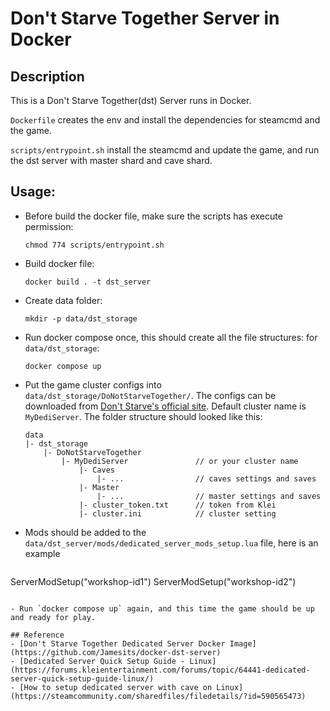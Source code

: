 # Don't Starve Together Server in Docker

## Description
This is a Don't Starve Together(dst) Server runs in Docker.

`Dockerfile` creates the env and install the dependencies for steamcmd and the game.

`scripts/entrypoint.sh` install the steamcmd and update the game, and run the dst server with master shard and cave shard.

## Usage:
- Before build the docker file, make sure the scripts has execute permission:
  ```
  chmod 774 scripts/entrypoint.sh
  ```
- Build docker file:
  ```
  docker build . -t dst_server
  ```

- Create data folder:
  ```
  mkdir -p data/dst_storage
  ```

- Run docker compose once, this should create all the file structures: for `data/dst_storage`:
  ```
  docker compose up
  ```

- Put the game cluster configs into `data/dst_storage/DoNotStarveTogether/`. The configs can be downloaded from [Don't Starve's official site](https://accounts.klei.com/account/game/servers?game=DontStarveTogether). Default cluster name is `MyDediServer`. The folder structure should looked like this:
  ```
  data
  |- dst_storage
      |- DoNotStarveTogether
          |- MyDediServer               // or your cluster name
              |- Caves
                  |- ...                // caves settings and saves
              |- Master
                  |- ...                // master settings and saves
              |- cluster_token.txt      // token from Klei
              |- cluster.ini            // cluster setting
  ```
  
- Mods should be added to the `data/dst_server/mods/dedicated_server_mods_setup.lua` file, here is an example
  ```
ServerModSetup("workshop-id1")
ServerModSetup("workshop-id2")
  ```

- Run `docker compose up` again, and this time the game should be up and ready for play.

## Reference
- [Don't Starve Together Dedicated Server Docker Image](https://github.com/Jamesits/docker-dst-server)
- [Dedicated Server Quick Setup Guide - Linux](https://forums.kleientertainment.com/forums/topic/64441-dedicated-server-quick-setup-guide-linux/)
- [How to setup dedicated server with cave on Linux](https://steamcommunity.com/sharedfiles/filedetails/?id=590565473)

